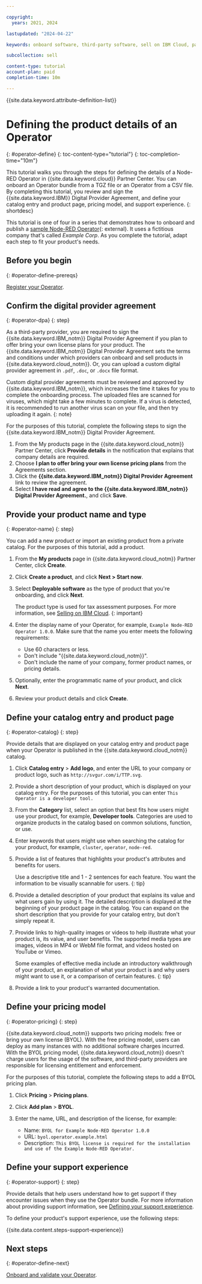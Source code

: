 ```yaml
---

copyright:
  years: 2021, 2024

lastupdated: "2024-04-22"

keywords: onboard software, third-party software, sell on IBM Cloud, partner center, operator, Red Hat OpenShift cluster, sample Node-RED Operator, Kubernetes cluster, product details, catalog listing, support, pricing, BYOL, DPA, digital provider agreement

subcollection: sell

content-type: tutorial
account-plan: paid
completion-time: 10m

---
```


{{site.data.keyword.attribute-definition-list}}

# Defining the product details of an Operator
{: #operator-define}
{: toc-content-type="tutorial"}
{: toc-completion-time="10m"}

This tutorial walks you through the steps for defining the details of a Node-RED Operator in {{site.data.keyword.cloud}} Partner Center. You can onboard an Operator bundle from a TGZ file or an Operator from a CSV file. By completing this tutorial, you review and sign the {{site.data.keyword.IBM}} Digital Provider Agreement, and define your catalog entry and product page, pricing model, and support experience.
{: shortdesc}

This tutorial is one of four in a series that demonstrates how to onboard and publish a [sample Node-RED Operator](https://github.com/IBM-Cloud/operator-bundle-sample/releases){: external}. It uses a fictitious company that's called *Example Corp*. As you complete the tutorial, adapt each step to fit your product's needs.

## Before you begin
{: #operator-define-prereqs}

[Register your Operator](/docs/sell?topic=sell-operator-register).

## Confirm the digital provider agreement
{: #operator-dpa}
{: step}

As a third-party provider, you are required to sign the {{site.data.keyword.IBM_notm}} Digital Provider Agreement if you plan to offer bring your own license plans for your product. The {{site.data.keyword.IBM_notm}} Digital Provider Agreement sets the terms and conditions under which providers can onboard and sell products in {{site.data.keyword.cloud_notm}}. Or, you can upload a custom digital provider agreement in `.pdf`, `.doc`, or `.docx` file format.

Custom digital provider agreements must be reviewed and approved by {{site.data.keyword.IBM_notm}}, which increases the time it takes for you to complete the onboarding process. The uploaded files are scanned for viruses, which might take a few minutes to complete. If a virus is detected, it is recommended to run another virus scan on your file, and then try uploading it again.
{: note}

For the purposes of this tutorial, complete the following steps to sign the {{site.data.keyword.IBM_notm}} Digital Provider Agreement.

1. From the My products page in the {{site.data.keyword.cloud_notm}} Partner Center, click **Provide details** in the notification that explains that company details are required.
1. Choose **I plan to offer bring your own license pricing plans** from the Agreements section.
1. Click the **{{site.data.keyword.IBM_notm}} Digital Provider Agreement** link to review the agreement.
1. Select **I have read and agree to the {{site.data.keyword.IBM_notm}} Digital Provider Agreement.**, and click **Save**.

## Provide your product name and type
{: #operator-name}
{: step}

You can add a new product or import an existing product from a private catalog. For the purposes of this tutorial, add a product.

1. From the **My products** page in {{site.data.keyword.cloud_notm}} Partner Center, click **Create**.
1. Click **Create a product**, and click **Next > Start now**.
1. Select **Deployable software** as the type of product that you're onboarding, and click **Next**.

    The product type is used for tax assessment purposes. For more information, see [Selling on IBM Cloud](/docs/sell?topic=sell-selling-clouds).
    {: important}

1. Enter the display name of your Operator, for example, `Example Node-RED Operator 1.0.0`. Make sure that the name you enter meets the following requirements:

   * Use 60 characters or less.
   * Don't include "{{site.data.keyword.cloud_notm}}".
   * Don't include the name of your company, former product names, or pricing details.

1. Optionally, enter the programmatic name of your product, and click **Next**.
1. Review your product details and click **Create**.

## Define your catalog entry and product page
{: #operator-catalog}
{: step}

Provide details that are displayed on your catalog entry and product page when your Operator is published in the {{site.data.keyword.cloud_notm}} catalog.

1. Click **Catalog entry** > **Add logo**, and enter the URL to your company or product logo, such as `http://svgur.com/i/TTP.svg`.
1. Provide a short description of your product, which is displayed on your catalog entry. For the purposes of this tutorial, you can enter `This Operator is a developer tool.`
1. From the **Category** list, select an option that best fits how users might use your product, for example, **Developer tools**. Categories are used to organize products in the catalog based on common solutions, function, or use.
1. Enter keywords that users might use when searching the catalog for your product, for example, `cluster`, `operator`, `node-red`.
1. Provide a list of features that highlights your product's attributes and benefits for users.

   Use a descriptive title and 1 - 2 sentences for each feature. You want the information to be visually scannable for users.
   {: tip}

1. Provide a detailed description of your product that explains its value and what users gain by using it. The detailed description is displayed at the beginning of your product page in the catalog. You can expand on the short description that you provide for your catalog entry, but don't simply repeat it.
1. Provide links to high-quality images or videos to help illustrate what your product is, its value, and user benefits. The supported media types are images, videos in MP4 or WebM file format, and videos hosted on YouTube or Vimeo.

   Some examples of effective media include an introductory walkthrough of your product, an explanation of what your product is and why users might want to use it, or a comparison of certain features.
   {: tip}

1. Provide a link to your product's warranted documentation.

## Define your pricing model
{: #operator-pricing}
{: step}

{{site.data.keyword.cloud_notm}} supports two pricing models: free or bring your own license (BYOL). With the free pricing model, users can deploy as many instances with no additional software charges incurred. With the BYOL pricing model, {{site.data.keyword.cloud_notm}} doesn't charge users for the usage of the software, and third-party providers are responsible for licensing entitlement and enforcement.

For the purposes of this tutorial, complete the following steps to add a BYOL pricing plan.

1. Click **Pricing** > **Pricing plans**.
1. Click **Add plan** > **BYOL**.
1. Enter the name, URL, and description of the license, for example:

    * Name: `BYOL for Example Node-RED Operator 1.0.0`
    * URL: `byol.operator.example.html`
    * Description: `This BYOL license is required for the installation and use of the Example Node-RED Operator.`

## Define your support experience
{: #operator-support}
{: step}

Provide details that help users understand how to get support if they encounter issues when they use the Operator bundle. For more information about providing support information, see [Defining your support experience](/docs/sell?topic=sell-sw-support-details).

To define your product's support experience, use the following steps:

{{site.data.content.steps-support-experience}}

## Next steps
{: #operator-define-next}

[Onboard and validate your Operator](/docs/sell?topic=sell-operator-onboard).
